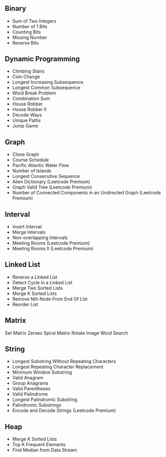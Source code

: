 #

## Binary

- Sum of Two Integers
- Number of 1 Bits
- Counting Bits
- Missing Number
- Reverse Bits
  
## Dynamic Programming

- Climbing Stairs
- Coin Change
- Longest Increasing Subsequence
- Longest Common Subsequence
- Word Break Problem
- Combination Sum
- House Robber
- House Robber II
- Decode Ways
- Unique Paths
- Jump Game
  
## Graph

- Clone Graph
- Course Schedule
- Pacific Atlantic Water Flow
- Number of Islands
- Longest Consecutive Sequence
- Alien Dictionary (Leetcode Premium)
- Graph Valid Tree (Leetcode Premium)
- Number of Connected Components in an Undirected Graph (Leetcode Premium)

## Interval

- Insert Interval
- Merge Intervals
- Non-overlapping Intervals
- Meeting Rooms (Leetcode Premium)
- Meeting Rooms II (Leetcode Premium)

## Linked List

- Reverse a Linked List
- Detect Cycle in a Linked List
- Merge Two Sorted Lists
- Merge K Sorted Lists
- Remove Nth Node From End Of List
- Reorder List

## Matrix

Set Matrix Zeroes
Spiral Matrix
Rotate Image
Word Search

## String

- Longest Substring Without Repeating Characters
- Longest Repeating Character Replacement
- Minimum Window Substring
- Valid Anagram
- Group Anagrams
- Valid Parentheses
- Valid Palindrome
- Longest Palindromic Substring
- Palindromic Substrings
- Encode and Decode Strings (Leetcode Premium)

## Heap

- Merge K Sorted Lists
- Top K Frequent Elements
- Find Median from Data Stream
  